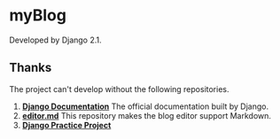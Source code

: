 # myBlog


Developed by Django 2.1.

## Thanks
The project can't develop without the following repositories.

1. [**Django Documentation**](https://docs.djangoproject.com/en/2.1/topics/) The official documentation built by Django.
2. [**editor.md**](https://github.com/pandao/editor.md) This repository makes the blog editor support Markdown.
3. [**Django Practice Project**](https://github.com/qiwsir/DjangoPracticeProject)